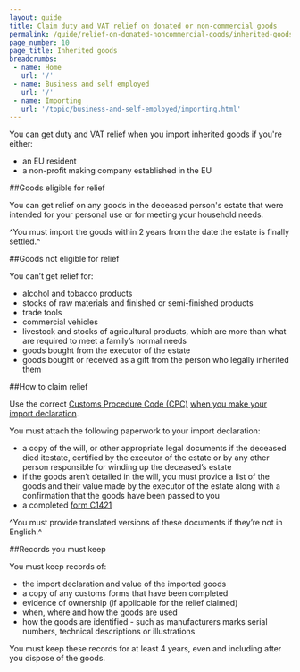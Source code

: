 ```yaml
---
layout: guide
title: Claim duty and VAT relief on donated or non-commercial goods
permalink: /guide/relief-on-donated-noncommercial-goods/inherited-goods.html
page_number: 10
page_title: Inherited goods
breadcrumbs:
 - name: Home
   url: '/'
 - name: Business and self employed
   url: '/'
 - name: Importing
   url: '/topic/business-and-self-employed/importing.html'   
---
```


You can get duty and VAT relief when you import inherited goods if you're either:

- an EU resident
- a non-profit making company established in the EU

##Goods eligible for relief

You can get relief on any goods in the deceased person's estate that were intended for your personal use or for meeting your household needs.

^You must import the goods within 2 years from the date the estate is finally settled.^

##Goods not eligible for relief

You can’t get relief for:

- alcohol and tobacco products
- stocks of raw materials and finished or semi-finished products
- trade tools
- commercial vehicles
- livestock and stocks of agricultural products, which are more than what are required to meet a family’s normal needs
- goods bought from the executor of the estate
- goods bought or received as a gift from the person who legally inherited them

##How to claim relief

Use the correct [Customs Procedure Code (CPC)](/start/trade-tariff.html) [when you make your import declaration](/guide/import-goods-outside-eu/overview.html). 

You must attach the following paperwork to your import declaration:

- a copy of the will, or other appropriate legal documents if the deceased died itestate, certified by the executor of the estate or by any other person responsible for winding up the deceased’s estate
- if the goods aren’t detailed in the will, you must provide a list of the goods and their value made by the executor of the estate along with a confirmation that the goods have been passed to you
- a completed [form C1421](/government/publications/vat-inherited-goods-making-a-claim-for-relief-from-duty-and-vat-c1421)

^You must provide translated versions of these documents if they’re not in English.^

##Records you must keep

You must keep records of:

- the import declaration and value of the imported goods
- a copy of any customs forms that have been completed
- evidence of ownership (if applicable for the relief claimed)
- when, where and how the goods are used
- how the goods are identified - such as manufacturers marks serial numbers, technical descriptions or illustrations

You must keep these records for at least 4 years, even and including after you dispose of the goods.
